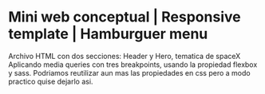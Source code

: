 # Mini web conceptual | Responsive template | Hamburguer menu

Archivo HTML con dos secciones: Header y Hero, tematica de spaceX
Aplicando media queries con tres breakpoints, usando la propiedad flexbox y sass. 
Podriamos reutilizar aun mas las propiedades en css pero a modo practico quise dejarlo asi.
